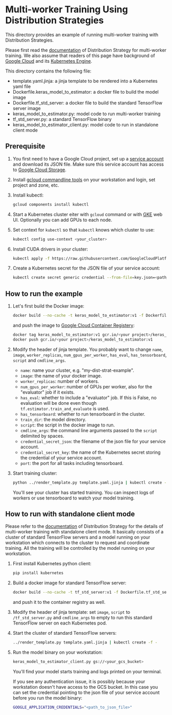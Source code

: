 # Multi-worker Training Using Distribution Strategies

This directory provides an example of running multi-worker training with
Distribution Strategies.

Please first read the
[documentation](https://github.com/tensorflow/tensorflow/blob/master/tensorflow/contrib/distribute/README.md#multi-worker-training)
of Distribution Strategy for multi-worker training. We also assume that readers
of this page have background of [Google Cloud](https://cloud.google.com/) and
its [Kubernetes Engine](https://cloud.google.com/kubernetes-engine/).

This directory contains the following file:

-   template.yaml.jinja: a jinja template to be rendered into a Kubernetes yaml
    file
-   Dockerfile.keras_model_to_estimator: a docker file to build the model image
-   Dockerfile.tf_std_server: a docker file to build the standard TensorFlow
    server image
-   keras_model_to_estimator.py: model code to run multi-worker training
-   tf_std_server.py: a standard TensorFlow binary
-   keras_model_to_estimator_client.py: model code to run in standalone client
    mode

## Prerequisite

1.  You first need to have a Google Cloud project, set up a
    [service account](https://cloud.google.com/compute/docs/access/service-accounts)
    and download its JSON file. Make sure this service account has access to
    [Google Cloud Storage](https://cloud.google.com/storage/).
2.  Install
    [gcloud commandline tools](https://cloud.google.com/functions/docs/quickstart)
    on your workstation and login, set project and zone, etc.
3.  Install kubectl:

    ```bash
    gcloud components install kubectl
    ```

4.  Start a Kubernetes cluster eiter with `gcloud` command or with
    [GKE](https://cloud.google.com/kubernetes-engine/) web UI. Optionally you
    can add GPUs to each node.

5.  Set context for `kubectl` so that `kubectl` knows which cluster to use:

    ```bash
    kubectl config use-context <your_cluster>
    ```

6.  Install CUDA drivers in your cluster:

    ```bash
    kubectl apply -f https://raw.githubusercontent.com/GoogleCloudPlatform/container-engine-accelerators/stable/nvidia-driver-installer/cos/daemonset-preloaded.yaml
    ```

7.  Create a Kubernetes secret for the JSON file of your service account:

    ```bash
    kubectl create secret generic credential --from-file=key.json=<path_to_json_file>
    ```

## How to run the example

1.  Let's first build the Docker image:

    ```bash
    docker build --no-cache -t keras_model_to_estimator:v1 -f Dockerfile.keras_model_to_estimator .

    ```

    and push the image to
    [Google Cloud Container Registery](https://cloud.google.com/container-registry/):

    ```bash
    docker tag keras_model_to_estimator:v1 gcr.io/<your project>/keras_model_to_estimator:v1
    docker push gcr.io/<your project>/keras_model_to_estimator:v1
    ```

2.  Modify the header of jinja template. You probably want to change `name`,
    `image`, `worker_replicas`, `num_gpus_per_worker`, `has_eval`,
    `has_tensorboard`, `script` and `cmdline_args`.

    *   `name`: name your cluster, e.g. "my-dist-strat-example".
    *   `image`: the name of your docker image.
    *   `worker_replicas`: number of workers.
    *   `num_gpus_per_worker`: number of GPUs per worker, also for the
        "evaluator" job if it exists.
    *   `has_eval`: whether to include a "evaluator" job. If this is False, no
        evaluation will be done even though `tf.estimator.train_and_evaluate` is
        used.
    *   `has_tensorboard`: whether to run tensorboard in the cluster.
    *   `train_dir`: the model directory.
    *   `script`: the script in the docker image to run.
    *   `cmdline_args`: the command line arguments passed to the `script`
        delimited by spaces.
    *   `credential_secret_json`: the filename of the json file for your service
        account.
    *   `credential_secret_key`: the name of the Kubernetes secret storing the
        credential of your service account.
    *   `port`: the port for all tasks including tensorboard.

3.  Start training cluster:

    ```bash
    python ../render_template.py template.yaml.jinja | kubectl create -f -
    ```

    You'll see your cluster has started training. You can inspect logs of
    workers or use tensorboard to watch your model training.

## How to run with standalone client mode

Please refer to the
[documentation](https://github.com/tensorflow/tensorflow/blob/master/tensorflow/contrib/distribute/README.md#standalone-client-mode)
of Distribution Strategy for the details of multi-worker training with
standalone client mode. It basically consists of a cluster of standard
TensorFlow servers and a model running on your workstation which connects to the
cluster to request and coordinate training. All the training will be controlled
by the model running on your workstation.

1.  First install Kubernetes python client:

    ```bash
    pip install kubernetes
    ```

2.  Build a docker image for standard TensorFlow server:

    ```bash
    docker build --no-cache -t tf_std_server:v1 -f Dockerfile.tf_std_server .
    ```

    and push it to the container registry as well.


3.  Modify the header of jinja template: set `image`, `script` to
    `/tf_std_server.py` and `cmdline_args` to empty to run this standard
    TensorFlow server on each Kubernetes pod.

4.  Start the cluster of standard TensorFlow servers:

    ```bash python
    ../render_template.py template.yaml.jinja | kubectl create -f -
    ```

5.  Run the model binary on your workstation:

    ```bash python
    keras_model_to_estimator_client.py gs://<your_gcs_bucket>
    ```

    You'll find your
    model starts training and logs printed on your terminal.

    If you see any authentication issue, it is possibly because your workstation
    doesn't have access to the GCS bucket. In this case you can set the
    credential pointing to the json file of your service account before you run
    the model binary:

    ```bash export
    GOOGLE_APPLICATION_CREDENTIALS="<path_to_json_file>"
    ```
